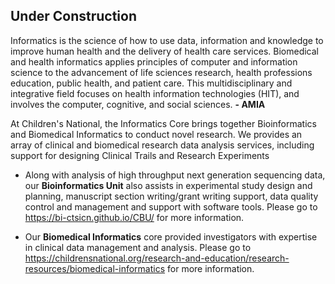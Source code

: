 
## Under Construction

Informatics is the science of how to use data, information and knowledge to improve human health and the delivery of health care services. Biomedical and health informatics applies principles of computer and information science to the advancement of life sciences research, health professions education, public health, and patient care. This multidisciplinary and integrative field focuses on health information technologies (HIT), and involves the computer, cognitive, and social sciences. **- AMIA**


At Children's National, the Informatics Core brings together Bioinformatics and Biomedical Informatics to conduct novel research. We provides an array of clinical and biomedical research data analysis services, including support for designing Clinical Trails and Research Experiments

- Along with analysis of high throughput next generation sequencing data, our **Bioinformatics Unit** also assists in experimental study design and planning, manuscript section writing/grant writing support, data quality control and management and support with software tools. Please go to <https://bi-ctsicn.github.io/CBU/> for more information.

- Our **Biomedical Informatics** core  provided investigators with expertise in clinical data management and analysis. Please go to <https://childrensnational.org/research-and-education/research-resources/biomedical-informatics> for more information.
  


